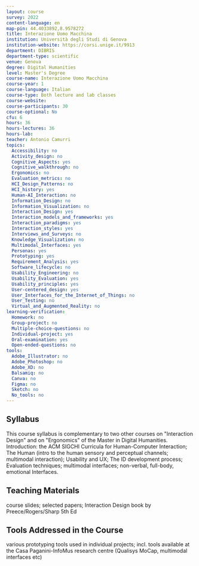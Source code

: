 ```yaml
---
layout: course
survey: 2022
content-language: en
map-pin: 44.4033892,8.9578272
title: Interazione Uomo Macchina
institution: Università degli Studi di Genova
institution-website: https://corsi.unige.it/9913 
department: DIBRIS
department-type: scientific
venue: Genova
degree: Digital Humanities
level: Master's Degree
course-name: Interazione Uomo Macchina
course-year: 1
course-language: Italian
course-type: Both lecture and lab classes
course-website: 
course-participants: 30
course-optional: No
cfu: 6
hours: 36
hours-lectures: 36
hours-lab: 
teacher: Antonio Camurri
topics: 
  Accessibility: no
  Activity_design: no
  Cognitive_Aspects: yes
  Cognitive_walkthrough: no
  Ergonomics: no
  Evaluation_metrics: no
  HCI_Design_Patterns: no
  HCI_history: yes
  Human-AI_Interaction: no
  Information_Design: no
  Information_Visualization: no
  Interaction_Design: yes
  Interaction_models_and_frameworks: yes
  Interaction_paradigms: yes
  Interaction_styles: yes
  Interviews_and_Surveys: no
  Knowledge_Visualization: no
  Multimodal_Interfaces: yes
  Personas: yes
  Prototyping: yes
  Requirement_Analysis: yes
  Software_lifecycle: no
  Usability_Engineering: no
  Usability_Evaluation: yes
  Usability_principles: yes
  User-centered_design: yes
  User_Interfaces_for_the_Internet_of_Things: no
  User_Testing: no
  Virtual_and_Augmented_Reality: no
learning-verification: 
  Homework: no 
  Group-project: no 
  Multiple-choice-questions: no 
  Individual-project: yes 
  Oral-examination: yes 
  Open-ended-questions: no
tools: 
  Adobe_Illustrator: no 
  Adobe_Photoshop: no 
  Adobe_XD: no 
  Balsamiq: no 
  Canva: no 
  Figma: no 
  Sketch: no 
  No_tools: no
---
```



## Syllabus 
This course syllabus is complementary to two other courses on "Interaction Design" and on "Ergonomics" of the Master in Digital Humanities. Introduction: the ACM SIGCHI Curricula for Human-Computer Interaction; The Human (intro to the human sensory and perceptual channels; multimodal interaction); Usability and UX; The ID development process; Evaluation techniques; multimodal interfaces; non-verbal, full-body, emotional Interfaces.   

## Teaching Materials 
course slides; selected papers; Interaction Design book by Preece/Rogers/Sharp 5th Ed

## Tools Addressed in the Course 
various prototyping tools used in individual projects; incl. tools available at the Casa Paganini-InfoMus research centre (Qualisys MoCap, multimodal interfaces etc)

